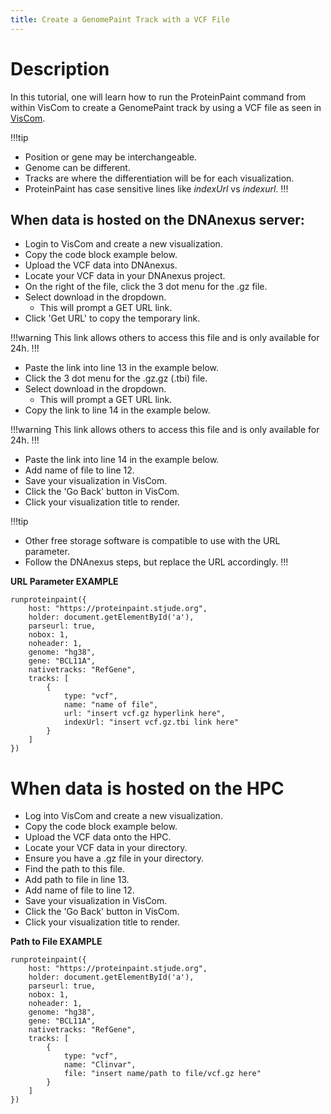 ```yaml
---
title: Create a GenomePaint Track with a VCF File
---
```

# Description 
In this tutorial, one will learn how to run the ProteinPaint command from within VisCom to create a GenomePaint track by using a VCF file as seen in [VisCom](https://viz.stjude.cloud/st-jude-cloud-demo/visualization/genomepaint-vcf-track-example~30).

!!!tip
*	Position or gene may be interchangeable.
*   Genome can be different.
*	Tracks are where the differentiation will be for each visualization.
*	ProteinPaint has case sensitive lines like *indexUrl* vs *indexurl*.
!!!

## When data is hosted on the DNAnexus server:
*   Login to VisCom and create a new visualization.
*   Copy the code block example below.
*	Upload the VCF data into DNAnexus.
*	Locate your VCF data in your DNAnexus project.
*	On the right of the file, click the 3 dot menu for the .gz file.
*   Select download in the dropdown.
    *	This will prompt a GET URL link.
*	Click 'Get URL' to copy the temporary link.

!!!warning 
This link allows others to access this file and is only available for 24h.
!!!

*	Paste the link into line 13 in the example below.
*	Click the 3 dot menu for the .gz.gz (.tbi) file.
*   Select download in the dropdown.
    *	This will prompt a GET URL link.
*	Copy the link to line 14 in the example below.

!!!warning
This link allows others to access this file and is only available for 24h.
!!!

*	Paste the link into line 14 in the example below.
*   Add name of file to line 12. 
*   Save your visualization in VisCom.
*   Click the 'Go Back' button in VisCom.
*   Click your visualization title to render. 

!!!tip
* Other free storage software is compatible to use with the URL parameter.
* Follow the DNAnexus steps, but replace the URL accordingly.
!!!

**URL Parameter EXAMPLE**
``` JS
runproteinpaint({
    host: "https://proteinpaint.stjude.org",
    holder: document.getElementById('a'),
    parseurl: true,
    nobox: 1,
    noheader: 1,
    genome: "hg38",
    gene: "BCL11A",
    nativetracks: "RefGene",
    tracks: [
        {
            type: "vcf",
            name: "name of file",
            url: "insert vcf.gz hyperlink here",
            indexUrl: "insert vcf.gz.tbi link here"
        }
    ]
})
```

# When data is hosted on the HPC
*   Log into VisCom and create a new visualization.
*   Copy the code block example below.
*	Upload the VCF data onto the HPC.
*	Locate your VCF data in your directory.
*	Ensure you have a .gz file in your directory.
*	Find the path to this file.
*   Add path to file in line 13.
*   Add name of file to line 12.
*   Save your visualization in VisCom.
*   Click the 'Go Back' button in VisCom.
*   Click your visualization title to render. 


**Path to File EXAMPLE**
```JS
runproteinpaint({
    host: "https://proteinpaint.stjude.org",
    holder: document.getElementById('a'),
    parseurl: true,
    nobox: 1,
    noheader: 1,
    genome: "hg38",
    gene: "BCL11A",
    nativetracks: "RefGene",
    tracks: [
        {
            type: "vcf",
            name: "Clinvar",
            file: "insert name/path to file/vcf.gz here"
        }
    ]
})
```